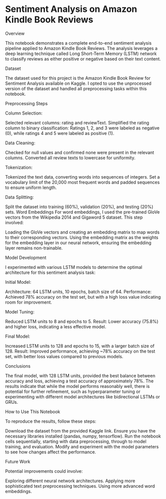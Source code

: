 # Sentiment Analysis on Amazon Kindle Book Reviews

Overview

This notebook demonstrates a complete end-to-end sentiment analysis pipeline applied to Amazon Kindle Book Reviews. The analysis leverages a deep learning technique called Long Short-Term Memory (LSTM) network to classify reviews as either positive or negative based on their text content.

Dataset

The dataset used for this project is the Amazon Kindle Book Review for Sentiment Analysis available on Kaggle. I opted to use the unprocessed version of the dataset and handled all preprocessing tasks within this notebook.

Preprocessing Steps

Column Selection:

Selected relevant columns: rating and reviewText.
Simplified the rating column to binary classification: Ratings 1, 2, and 3 were labeled as negative (0), while ratings 4 and 5 were labeled as positive (1).

Data Cleaning:

Checked for null values and confirmed none were present in the relevant columns.
Converted all review texts to lowercase for uniformity.

Tokenization:

Tokenized the text data, converting words into sequences of integers.
Set a vocabulary limit of the 20,000 most frequent words and padded sequences to ensure uniform length.

Data Splitting:

Split the dataset into training (60%), validation (20%), and testing (20%) sets.
Word Embeddings
For word embeddings, I used the pre-trained GloVe vectors from the Wikipedia 2014 and Gigaword 5 dataset. This step involved:

Loading the GloVe vectors and creating an embedding matrix to map words to their corresponding vectors.
Using the embedding matrix as the weights for the embedding layer in our neural network, ensuring the embedding layer remains non-trainable.

Model Development

I experimented with various LSTM models to determine the optimal architecture for this sentiment analysis task:

Initial Model:

Architecture: 64 LSTM units, 10 epochs, batch size of 64.
Performance: Achieved 78% accuracy on the test set, but with a high loss value indicating room for improvement.

Model Tuning:

Reduced LSTM units to 8 and epochs to 5.
Result: Lower accuracy (75.8%) and higher loss, indicating a less effective model.

Final Model:

Increased LSTM units to 128 and epochs to 15, with a larger batch size of 128.
Result: Improved performance, achieving ~78% accuracy on the test set, with better loss values compared to previous models.

Conclusions

The final model, with 128 LSTM units, provided the best balance between accuracy and loss, achieving a test accuracy of approximately 78%.
The results indicate that while the model performs reasonably well, there is potential for further refinement, such as hyperparameter tuning or experimenting with different model architectures like bidirectional LSTMs or GRUs.

How to Use This Notebook

To reproduce the results, follow these steps:

Download the dataset from the provided Kaggle link.
Ensure you have the necessary libraries installed (pandas, numpy, tensorflow).
Run the notebook cells sequentially, starting with data preprocessing, through to model training, and evaluation.
Modify and experiment with the model parameters to see how changes affect the performance.

Future Work

Potential improvements could involve:

Exploring different neural network architectures.
Applying more sophisticated text preprocessing techniques.
Using more advanced word embeddings.







